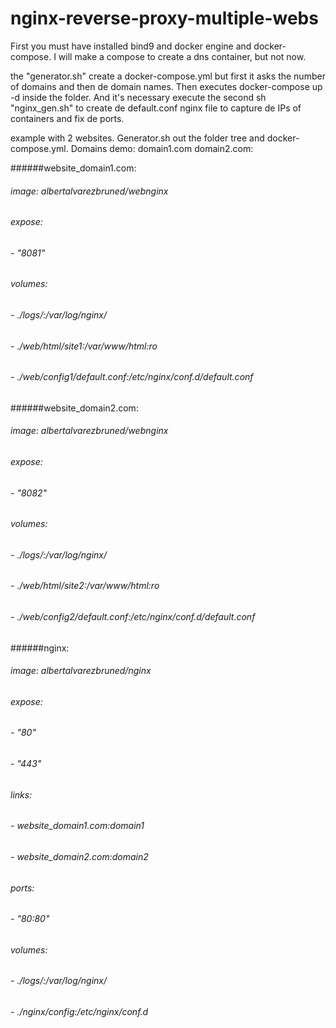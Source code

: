 # nginx-reverse-proxy-multiple-webs
First you must have installed bind9 and docker engine and docker-compose.
I will make a compose to create a dns container, but not now.

the "generator.sh" create a docker-compose.yml but first it asks the number of domains and then de domain names.
Then executes docker-compose up -d inside the folder.
And it's necessary execute the second sh "nginx_gen.sh" to create de default.conf nginx file to capture de IPs of containers and fix de ports.

example with 2 websites.
Generator.sh out the folder tree and docker-compose.yml. Domains demo: domain1.com domain2.com:


######website_domain1.com:
######    image: albertalvarezbruned/webnginx
######    expose:
######            - "8081"
######    volumes:
######        - ./logs/:/var/log/nginx/
######        - ./web/html/site1:/var/www/html:ro
######        - ./web/config1/default.conf:/etc/nginx/conf.d/default.conf
######website_domain2.com:
######    image: albertalvarezbruned/webnginx
######    expose:
######            - "8082"
######    volumes:
######        - ./logs/:/var/log/nginx/
######        - ./web/html/site2:/var/www/html:ro
######        - ./web/config2/default.conf:/etc/nginx/conf.d/default.conf
######nginx:
######    image: albertalvarezbruned/nginx
######    expose:
######        - "80"
######        - "443"
######    links:
######        - website_domain1.com:domain1
######        - website_domain2.com:domain2
######    ports:
######        - "80:80"
######    volumes:
######        - ./logs/:/var/log/nginx/
######        - ./nginx/config:/etc/nginx/conf.d
